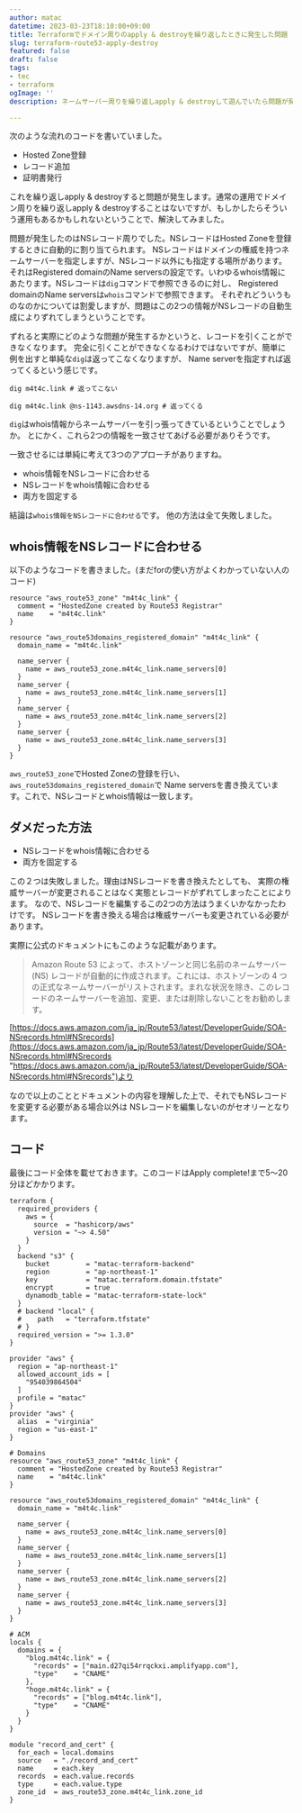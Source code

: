 ```yaml
---
author: matac
datetime: 2023-03-23T18:10:00+09:00
title: Terraformでドメイン周りのapply & destroyを繰り返したときに発生した問題
slug: terraform-route53-apply-destroy
featured: false
draft: false
tags:
- tec
- terraform
ogImage: ''
description: ネームサーバー周りを繰り返しapply & destroyして遊んでいたら問題が発生したのでそれについて。

---
```

次のような流れのコードを書いていました。

- Hosted Zone登録
- レコード追加
- 証明書発行

これを繰り返しapply & destroyすると問題が発生します。通常の運用でドメイン周りを繰り返しapply & destroyすることはないですが、もしかしたらそういう運用もあるかもしれないということで、解決してみました。

問題が発生したのはNSレコード周りでした。NSレコードはHosted Zoneを登録するときに自動的に割り当てられます。
NSレコードはドメインの権威を持つネームサーバーを指定しますが、NSレコード以外にも指定する場所があります。
それはRegistered domainのName serversの設定です。いわゆるwhois情報にあたります。NSレコードは`dig`コマンドで参照できるのに対し、
Registered domainのName serversは`whois`コマンドで参照できます。
それぞれどういうものなのかについては割愛しますが、問題はこの2つの情報がNSレコードの自動生成によりずれてしまうということです。

ずれると実際にどのような問題が発生するかというと、レコードを引くことができなくなります。
完全に引くことができなくなるわけではないですが、簡単に例を出すと単純な`dig`は返ってこなくなりますが、
Name serverを指定すれば返ってくるという感じです。

```
dig m4t4c.link # 返ってこない

dig m4t4c.link @ns-1143.awsdns-14.org # 返ってくる
```

`dig`はwhois情報からネームサーバーを引っ張ってきているということでしょうか。
とにかく、これら2つの情報を一致させてあげる必要がありそうです。

一致させるには単純に考えて3つのアプローチがありますね。

- whois情報をNSレコードに合わせる
- NSレコードをwhois情報に合わせる
- 両方を固定する

結論は`whois情報をNSレコードに合わせる`です。
他の方法は全て失敗しました。

## whois情報をNSレコードに合わせる

以下のようなコードを書きました。(まだforの使い方がよくわかっていない人のコード)

```
resource "aws_route53_zone" "m4t4c_link" {
  comment = "HostedZone created by Route53 Registrar"
  name    = "m4t4c.link"
}

resource "aws_route53domains_registered_domain" "m4t4c_link" {
  domain_name = "m4t4c.link"

  name_server {
    name = aws_route53_zone.m4t4c_link.name_servers[0]
  }
  name_server {
    name = aws_route53_zone.m4t4c_link.name_servers[1]
  }
  name_server {
    name = aws_route53_zone.m4t4c_link.name_servers[2]
  }
  name_server {
    name = aws_route53_zone.m4t4c_link.name_servers[3]
  }
}
```

`aws_route53_zone`でHosted Zoneの登録を行い、`aws_route53domains_registered_domain`で
Name serversを書き換えています。これで、NSレコードとwhois情報は一致します。

## ダメだった方法

- NSレコードをwhois情報に合わせる
- 両方を固定する

この２つは失敗しました。理由はNSレコードを書き換えたとしても、
実際の権威サーバーが変更されることはなく実態とレコードがずれてしまったことによります。
なので、NSレコードを編集するこの2つの方法はうまくいかなかったわけです。
NSレコードを書き換える場合は権威サーバーも変更されている必要があります。

実際に公式のドキュメントにもこのような記載があります。

> Amazon Route 53 によって、ホストゾーンと同じ名前のネームサーバー (NS) レコードが自動的に作成されます。これには、ホストゾーンの 4 つの正式なネームサーバーがリストされます。まれな状況を除き、このレコードのネームサーバーを追加、変更、または削除しないことをお勧めします。

[https://docs.aws.amazon.com/ja_jp/Route53/latest/DeveloperGuide/SOA-NSrecords.html#NSrecords](https://docs.aws.amazon.com/ja_jp/Route53/latest/DeveloperGuide/SOA-NSrecords.html#NSrecords "https://docs.aws.amazon.com/ja_jp/Route53/latest/DeveloperGuide/SOA-NSrecords.html#NSrecords")より

なので以上のこととドキュメントの内容を理解した上で、それでもNSレコードを変更する必要がある場合以外は
NSレコードを編集しないのがセオリーとなります。

## コード

最後にコード全体を載せておきます。このコードはApply complete!まで5〜20分ほどかかります。

```
terraform {
  required_providers {
    aws = {
      source  = "hashicorp/aws"
      version = "~> 4.50"
    }
  }
  backend "s3" {
    bucket         = "matac-terraform-backend"
    region         = "ap-northeast-1"
    key            = "matac.terraform.domain.tfstate"
    encrypt        = true
    dynamodb_table = "matac-terraform-state-lock"
  }
  # backend "local" {
  #    path   = "terraform.tfstate"
  # }
  required_version = ">= 1.3.0"
}

provider "aws" {
  region = "ap-northeast-1"
  allowed_account_ids = [
    "954039864504"
  ]
  profile = "matac"
}
provider "aws" {
  alias  = "virginia"
  region = "us-east-1"
}

# Domains
resource "aws_route53_zone" "m4t4c_link" {
  comment = "HostedZone created by Route53 Registrar"
  name    = "m4t4c.link"
}

resource "aws_route53domains_registered_domain" "m4t4c_link" {
  domain_name = "m4t4c.link"

  name_server {
    name = aws_route53_zone.m4t4c_link.name_servers[0]
  }
  name_server {
    name = aws_route53_zone.m4t4c_link.name_servers[1]
  }
  name_server {
    name = aws_route53_zone.m4t4c_link.name_servers[2]
  }
  name_server {
    name = aws_route53_zone.m4t4c_link.name_servers[3]
  }
}

# ACM
locals {
  domains = {
    "blog.m4t4c.link" = {
      "records" = ["main.d27qi54rrqckxi.amplifyapp.com"],
      "type"    = "CNAME"
    },
    "hoge.m4t4c.link" = {
      "records" = ["blog.m4t4c.link"],
      "type"    = "CNAME"
    }
  }
}

module "record_and_cert" {
  for_each = local.domains
  source   = "./record_and_cert"
  name     = each.key
  records  = each.value.records
  type     = each.value.type
  zone_id  = aws_route53_zone.m4t4c_link.zone_id
}
```